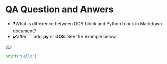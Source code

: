 # QA Question and Anwers

* ❓What is difference between DOS block and Python block in Markdown document?
* ✔️after **```** add **py** or **DOS**. See the example below,
```DOS
dir
```

```py
print("Hello")
```